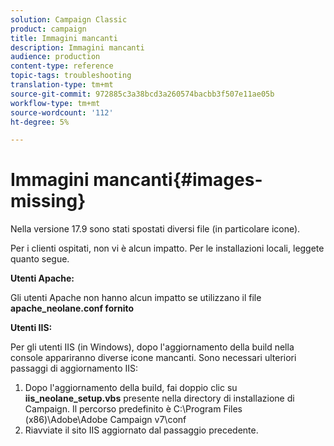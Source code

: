 ```yaml
---
solution: Campaign Classic
product: campaign
title: Immagini mancanti
description: Immagini mancanti
audience: production
content-type: reference
topic-tags: troubleshooting
translation-type: tm+mt
source-git-commit: 972885c3a38bcd3a260574bacbb3f507e11ae05b
workflow-type: tm+mt
source-wordcount: '112'
ht-degree: 5%

---
```



# Immagini mancanti{#images-missing}

Nella versione 17.9 sono stati spostati diversi file (in particolare icone).

Per i clienti ospitati, non vi è alcun impatto. Per le installazioni locali, leggete quanto segue.

**Utenti Apache:**

Gli utenti Apache non hanno alcun impatto se utilizzano il file **apache_neolane.conf fornito**

**Utenti IIS:**

Per gli utenti IIS (in Windows), dopo l&#39;aggiornamento della build nella console appariranno diverse icone mancanti. Sono necessari ulteriori passaggi di aggiornamento IIS:

1. Dopo l&#39;aggiornamento della build, fai doppio clic su **iis_neolane_setup.vbs** presente nella directory di installazione di Campaign. Il percorso predefinito è C:\Program Files (x86)\Adobe\Adobe Campaign v7\conf
1. Riavviate il sito IIS aggiornato dal passaggio precedente.

